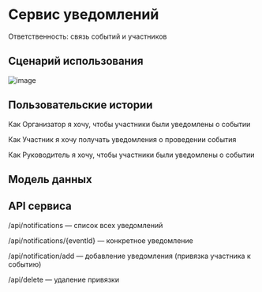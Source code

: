 # Сервис уведомлений

Ответственность: связь событий и участников

## Сценарий использования

![image]()

## Пользовательские истории

Как Организатор я хочу, чтобы участники были уведомлены о событии

Как Участник я хочу получать уведомления о проведении события

Как Руководитель я хочу, чтобы участники были уведомлены о событии

## Модель данных

## API сервиса

/api/notifications — список всех уведомлений

/api/notifications/{eventId} — конкретное уведомление

/api/notification/add — добавление уведомления (привязка участника к событию)

/api/delete — удаление привязки